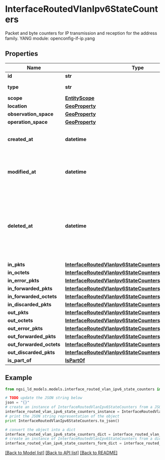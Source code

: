 # InterfaceRoutedVlanIpv6StateCounters

Packet and byte counters for IP transmission and reception for the address family.  YANG module: openconfig-if-ip.yang 

## Properties

Name | Type | Description | Notes
------------ | ------------- | ------------- | -------------
**id** | **str** | Entity id.  | [optional] 
**type** | **str** | NGSI-LD Entity identifier. It has to be InterfaceRoutedVlanIpv6StateCounters. | [default to 'InterfaceRoutedVlanIpv6StateCounters']
**scope** | [**EntityScope**](EntityScope.md) |  | [optional] 
**location** | [**GeoProperty**](GeoProperty.md) |  | [optional] 
**observation_space** | [**GeoProperty**](GeoProperty.md) |  | [optional] 
**operation_space** | [**GeoProperty**](GeoProperty.md) |  | [optional] 
**created_at** | **datetime** | Is defined as the temporal Property at which the Entity, Property or Relationship was entered into an NGSI-LD system.  | [optional] [readonly] 
**modified_at** | **datetime** | Is defined as the temporal Property at which the Entity, Property or Relationship was last modified in an NGSI-LD system, e.g. in order to correct a previously entered incorrect value.  | [optional] [readonly] 
**deleted_at** | **datetime** | Is defined as the temporal Property at which the Entity, Property or Relationship was deleted from an NGSI-LD system.  Entity deletion timestamp. See clause 4.8 It is only used in notifications reporting deletions and in the Temporal Representation of Entities (clause 4.5.6), Properties (clause 4.5.7), Relationships (clause 4.5.8) and LanguageProperties (clause 5.2.32).  | [optional] [readonly] 
**in_pkts** | [**InterfaceRoutedVlanIpv6StateCountersInPkts**](InterfaceRoutedVlanIpv6StateCountersInPkts.md) |  | [optional] 
**in_octets** | [**InterfaceRoutedVlanIpv6StateCountersInOctets**](InterfaceRoutedVlanIpv6StateCountersInOctets.md) |  | [optional] 
**in_error_pkts** | [**InterfaceRoutedVlanIpv6StateCountersInErrorPkts**](InterfaceRoutedVlanIpv6StateCountersInErrorPkts.md) |  | [optional] 
**in_forwarded_pkts** | [**InterfaceRoutedVlanIpv6StateCountersInForwardedPkts**](InterfaceRoutedVlanIpv6StateCountersInForwardedPkts.md) |  | [optional] 
**in_forwarded_octets** | [**InterfaceRoutedVlanIpv6StateCountersInForwardedOctets**](InterfaceRoutedVlanIpv6StateCountersInForwardedOctets.md) |  | [optional] 
**in_discarded_pkts** | [**InterfaceRoutedVlanIpv6StateCountersInDiscardedPkts**](InterfaceRoutedVlanIpv6StateCountersInDiscardedPkts.md) |  | [optional] 
**out_pkts** | [**InterfaceRoutedVlanIpv6StateCountersOutPkts**](InterfaceRoutedVlanIpv6StateCountersOutPkts.md) |  | [optional] 
**out_octets** | [**InterfaceRoutedVlanIpv6StateCountersOutOctets**](InterfaceRoutedVlanIpv6StateCountersOutOctets.md) |  | [optional] 
**out_error_pkts** | [**InterfaceRoutedVlanIpv6StateCountersOutErrorPkts**](InterfaceRoutedVlanIpv6StateCountersOutErrorPkts.md) |  | [optional] 
**out_forwarded_pkts** | [**InterfaceRoutedVlanIpv6StateCountersOutForwardedPkts**](InterfaceRoutedVlanIpv6StateCountersOutForwardedPkts.md) |  | [optional] 
**out_forwarded_octets** | [**InterfaceRoutedVlanIpv6StateCountersOutForwardedOctets**](InterfaceRoutedVlanIpv6StateCountersOutForwardedOctets.md) |  | [optional] 
**out_discarded_pkts** | [**InterfaceRoutedVlanIpv6StateCountersOutDiscardedPkts**](InterfaceRoutedVlanIpv6StateCountersOutDiscardedPkts.md) |  | [optional] 
**is_part_of** | [**IsPartOf**](IsPartOf.md) |  | 

## Example

```python
from ngsi_ld_models.models.interface_routed_vlan_ipv6_state_counters import InterfaceRoutedVlanIpv6StateCounters

# TODO update the JSON string below
json = "{}"
# create an instance of InterfaceRoutedVlanIpv6StateCounters from a JSON string
interface_routed_vlan_ipv6_state_counters_instance = InterfaceRoutedVlanIpv6StateCounters.from_json(json)
# print the JSON string representation of the object
print InterfaceRoutedVlanIpv6StateCounters.to_json()

# convert the object into a dict
interface_routed_vlan_ipv6_state_counters_dict = interface_routed_vlan_ipv6_state_counters_instance.to_dict()
# create an instance of InterfaceRoutedVlanIpv6StateCounters from a dict
interface_routed_vlan_ipv6_state_counters_form_dict = interface_routed_vlan_ipv6_state_counters.from_dict(interface_routed_vlan_ipv6_state_counters_dict)
```
[[Back to Model list]](../README.md#documentation-for-models) [[Back to API list]](../README.md#documentation-for-api-endpoints) [[Back to README]](../README.md)


